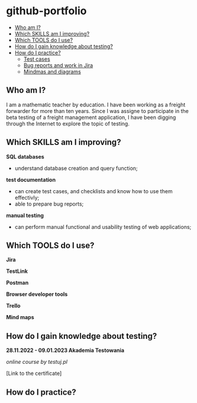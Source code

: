 # github-portfolio
- [Who am I?](#who-am-i?)
- [Which SKILLS am I improving?](#which-skills-am-i-improving?)
- [Which TOOLS do I use?](#which-tools-do-I-use?)
- [How do I gain knowledge about testing?](#how-do-i-gain-knowledge-about-testing?)
- [How do I practice?](#how-do-i-practice?)
  * [Test cases](#test-cases)
  * [Bug reports and work in Jira](#bug-reports-and-work-in-jira)
  * [Mindmas and diagrams](#minmaps-and-diagrams)

## Who am I?
I am a mathematic teacher by education. I have been working as a freight forwarder for more than ten years. Since I was assigne to participate in the beta testing of a freight management application, I have been digging through the Internet to explore the topic of testing.

## Which SKILLS am I improving?
__SQL databases__
  * understand database creation and query function;

__test documentation__
  * can create test cases, and checklists and know how to use them effectivly;
  * able to prepare bug reports;

__manual testing__
  * can perform manual functional and usability testing of web applications;

## Which TOOLS do I use?
__Jira__

__TestLink__

__Postman__

__Browser developer tools__

__Trello__

__Mind maps__

## How do I gain knowledge about testing?
__28.11.2022 - 09.01.2023 Akademia Testowania__ 

*online course by testuj.pl*

[Link to the certificate]

## How do I practice?
